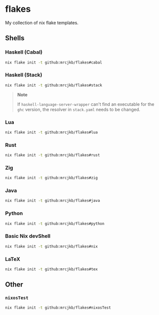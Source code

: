 # flakes

My collection of nix flake templates.

## Shells

### Haskell (Cabal)

```sh
nix flake init -t github:mrcjkb/flakes#cabal
```

### Haskell (Stack)

```sh
nix flake init -t github:mrcjkb/flakes#stack
```

> **Note**
>
> If `haskell-language-server-wrapper` can't find an executable
> for the `ghc` version, the resolver in `stack.yaml` needs to
> be changed.

### Lua

```sh
nix flake init -t github:mrcjkb/flakes#lua
```

### Rust

```sh
nix flake init -t github:mrcjkb/flakes#rust
```

### Zig

```sh
nix flake init -t github:mrcjkb/flakes#zig
```

### Java

```sh
nix flake init -t github:mrcjkb/flakes#java
```

### Python

```sh
nix flake init -t github:mrcjkb/flakes#python
```

### Basic Nix devShell

```sh
nix flake init -t github:mrcjkb/flakes#nix
```

### LaTeX

```sh
nix flake init -t github:mrcjkb/flakes#tex
```

## Other

### `nixosTest`

```sh
nix flake init -t github:mrcjkb/flakes#nixosTest
```
